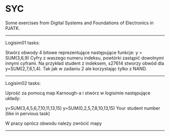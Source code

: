 # SYC
Some exercises from Digital Systems and Foundations of Electronics in PJATK.

*****************************************
Logisim01 tasks:

Stwórz obwody 4 bitowe reprezentujące następujące funkcje:
 y = SUM(3,6,9)
Cyfry z waszego numeru indeksu, powtórki zastąpić dowolnymi innymi cyframi. Na przykład student z indeksem, s27614 stworzy obwód dla y=SUM(2,7,6,1,4).
Tak jak w zadaniu 2 ale korzystając tylko z NAND.  

*****************************************

Logisim02 tasks:


Uprość za pomocą map Karnough-a i stwórz w logisimie następujące układy:

y=SUM(3,4,5,6,7,10,11,13,15)
y=SUM(0,2,5,7,8,10,13,15)
Your student number (like in pervious task)

W pracy oprócz obwodu należy zwrócić mapy


*****************************************
